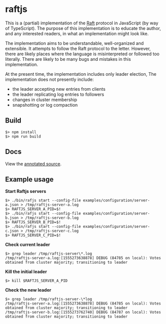 # raftjs

This is a (partial) implementation of the [Raft](https://raft.github.io/raft.pdf)
protocol in JavaScript (by way of TypeScript). The purpose of this
implementation is to educate the author, and any interested readers,
in what an implementation might look like.

The implementation aims to be understandable, well-organized and extensible.
It attempts to follow the Raft protocol to the letter. However, there
are likely places where the language is misinterpreted or followed too
literally. There are likely to be many bugs and mistakes in this
implementation.

At the present time, the implementation includes only leader election,
The implementation does not presently include:

 * the leader accepting new entries from clients
 * the leader replicating log entries to followers
 * changes in cluster membership
 * snapshotting or log compaction

## Build

```
$> npm install
$> npm run build
```

## Docs

View the [annotated source](https://raftjs.maxenglander.com/annotated-source.html).

## Example usage

**Start Raftjs servers**
```
$> ./bin/rafjs start --config-file examples/configuration/server-a.json > /tmp/raftjs-server-a.log
$> RAFTJS_SERVER_A_PID=$!
$> ./bin/rafjs start --config-file examples/configuration/server-b.json > /tmp/raftjs-server-b.log
$> RAFTJS_SERVER_B_PID=$!
$> ./bin/rafjs start --config-file examples/configuration/server-c.json > /tmp/raftjs-server-c.log
$> RAFTJS_SERVER_C_PID=$!
```

**Check current leader**
```
$> grep leader /tmp/raftjs-server\*.log
/tmp/raftjs-server-a.log:[1555273638878] DEBUG (84785 on local): Votes obtained from cluster majority; transitioning to leader
```

**Kill the initial leader**
```
$> kill $RAFTJS_SERVER_A_PID
```

**Check the new leader**
```
$> grep leader /tmp/raftjs-server-\*log
/tmp/raftjs-server-a.log:[1555273638878] DEBUG (84785 on local): Votes obtained from cluster majority; transitioning to leader
/tmp/raftjs-server-b.log:[1555273762740] DEBUG (84787 on local): Votes obtained from cluster majority; transitioning to leader
```
